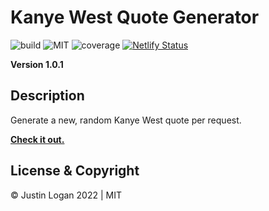 # **Kanye West Quote Generator**

![build](https://img.shields.io/badge/build-passing-brightgreen)
![MIT](https://img.shields.io/badge/license-MIT-green)
![coverage](https://img.shields.io/badge/coverage-92%-brightgreen)
[![Netlify Status](https://api.netlify.com/api/v1/badges/edaa1464-9f95-4325-b13a-d6e5c59155b1/deploy-status)](https://app.netlify.com/sites/ye-quotes/deploys)

**Version 1.0.1**

## **Description**

Generate a new, random Kanye West quote per request.

**[Check it out.](https://ye-quotes.netlify.app/)**

## **License & Copyright**

&copy; Justin Logan 2022 | MIT
